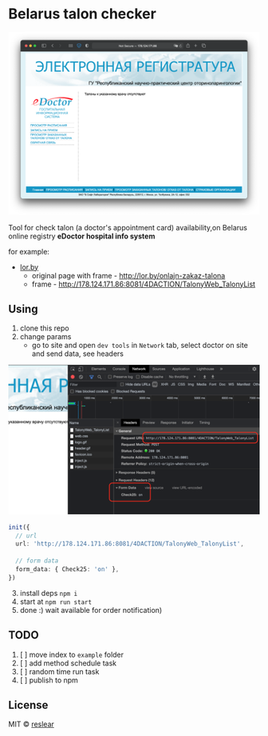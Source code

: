# Belarus talon checker

![](docs/main.png)

Tool for check talon (a doctor's appointment card) availability,on Belarus online registry **eDoctor hospital info system**

for example:

- [lor.by](https://lor.by)
  - original page with frame - http://lor.by/onlajn-zakaz-talona
  - frame - http://178.124.171.86:8081/4DACTION/TalonyWeb_TalonyList

## Using

1. clone this repo
2. change params
   - go to site and open `dev tools` in `Network` tab, select doctor on site and send data, see headers

![](docs/devtools.png)

```ts
init({
  // url
  url: 'http://178.124.171.86:8081/4DACTION/TalonyWeb_TalonyList',

  // form data
  form_data: { Check25: 'on' },
})
```

3. install deps `npm i`
4. start at `npm run start`
5. done :) wait available for order notification)

## TODO

1. [ ] move index to `example` folder
2. [ ] add method schedule task
3. [ ] random time run task
4. [ ] publish to npm

## License

MIT &copy; [reslear](https://github.com/reslear)
